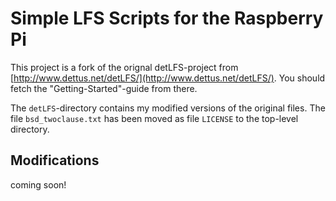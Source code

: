 Simple LFS Scripts for the Raspberry Pi
=======================================

This project is a fork of the orignal detLFS-project from
[http://www.dettus.net/detLFS/](http://www.dettus.net/detLFS/). You should fetch
the "Getting-Started"-guide from there.

The `detLFS`-directory contains my modified versions of the original files. The file
`bsd_twoclause.txt` has been moved as file `LICENSE` to the top-level directory.


Modifications
-------------

coming soon!
